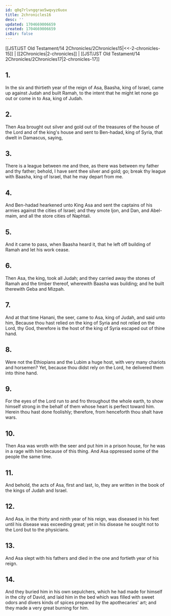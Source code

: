 ```yaml
---
id: q0q7rlvngqrao5wqvyz6uox
title: 2chronicles16
desc: ''
updated: 1704669006659
created: 1704669006659
isDir: false
---
```

[[JST/JST Old Testament/14 2Chronicles/2Chronicles15|<<-2-chronicles-15]] | [[2Chronicles|2-chronicles]] | [[JST/JST Old Testament/14 2Chronicles/2Chronicles17|2-chronicles-17]]
## 1.
In the six and thirtieth year of the reign of Asa, Baasha, king of Israel, came up against Judah and built Ramah, to the intent that he might let none go out or come in to Asa, king of Judah.
## 2.
Then Asa brought out silver and gold out of the treasures of the house of the Lord and of the king\'s house and sent to Ben-hadad, king of Syria, that dwelt in Damascus, saying,
## 3.
There is a league between me and thee, as there was between my father and thy father; behold, I have sent thee silver and gold; go; break thy league with Baasha, king of Israel, that he may depart from me.
## 4.
And Ben-hadad hearkened unto King Asa and sent the captains of his armies against the cities of Israel; and they smote Ijon, and Dan, and Abel-maim, and all the store cities of Naphtali.
## 5.
And it came to pass, when Baasha heard it, that he left off building of Ramah and let his work cease.
## 6.
Then Asa, the king, took all Judah; and they carried away the stones of Ramah and the timber thereof, wherewith Baasha was building; and he built therewith Geba and Mizpah.
## 7.
And at that time Hanani, the seer, came to Asa, king of Judah, and said unto him, Because thou hast relied on the king of Syria and not relied on the Lord, thy God, therefore is the host of the king of Syria escaped out of thine hand.
## 8.
Were not the Ethiopians and the Lubim a huge host, with very many chariots and horsemen? Yet, because thou didst rely on the Lord, he delivered them into thine hand.
## 9.
For the eyes of the Lord run to and fro throughout the whole earth, to show himself strong in the behalf of them whose heart is perfect toward him. Herein thou hast done foolishly; therefore, from henceforth thou shalt have wars.
## 10.
Then Asa was wroth with the seer and put him in a prison house, for he was in a rage with him because of this thing. And Asa oppressed some of the people the same time.
## 11.
And behold, the acts of Asa, first and last, lo, they are written in the book of the kings of Judah and Israel.
## 12.
And Asa, in the thirty and ninth year of his reign, was diseased in his feet until his disease was exceeding great; yet in his disease he sought not to the Lord but to the physicians.
## 13.
And Asa slept with his fathers and died in the one and fortieth year of his reign.
## 14.
And they buried him in his own sepulchers, which he had made for himself in the city of David, and laid him in the bed which was filled with sweet odors and divers kinds of spices prepared by the apothecaries\' art; and they made a very great burning for him.

